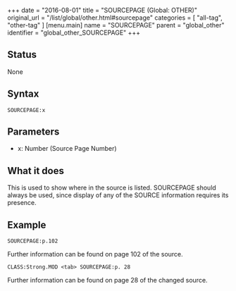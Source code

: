 +++
date = "2016-08-01"
title = "SOURCEPAGE (Global: OTHER)"
original_url = "/list/global/other.html#sourcepage"
categories = [ "all-tag", "other-tag" ]
[menu.main]
    name = "SOURCEPAGE"
    parent = "global_other"
    identifier = "global_other_SOURCEPAGE"
+++

## Status

None

## Syntax

`SOURCEPAGE:x`

## Parameters

-   x: Number (Source Page Number)



What it does
------------

This is used to show where in the source is listed. SOURCEPAGE should
always be used, since display of any of the SOURCE information requires
its presence.

Example
-------

`SOURCEPAGE:p.102`

Further information can be found on page 102 of the source.

`CLASS:Strong.MOD <tab> SOURCEPAGE:p. 28`

Further information can be found on page 28 of the changed source.

